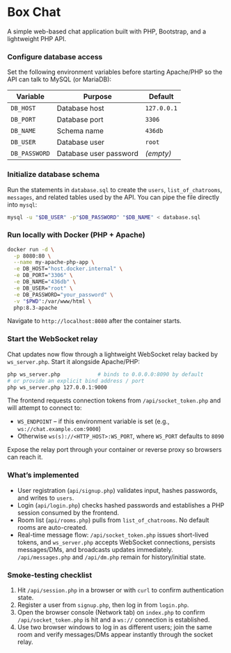 # Box Chat
A simple web-based chat application built with PHP, Bootstrap, and a lightweight PHP API.

### Configure database access

Set the following environment variables before starting Apache/PHP so the API can talk to MySQL (or MariaDB):

| Variable | Purpose | Default |
| -------- | ------- | ------- |
| `DB_HOST` | Database host | `127.0.0.1` |
| `DB_PORT` | Database port | `3306` |
| `DB_NAME` | Schema name | `436db` |
| `DB_USER` | Database user | `root` |
| `DB_PASSWORD` | Database user password | *(empty)* |

### Initialize database schema

Run the statements in `database.sql` to create the `users`, `list_of_chatrooms`, `messages`, and related tables used by the API. You can pipe the file directly into `mysql`:

```bash
mysql -u "$DB_USER" -p"$DB_PASSWORD" "$DB_NAME" < database.sql
```

### Run locally with Docker (PHP + Apache)

```bash
docker run -d \
  -p 8080:80 \
  --name my-apache-php-app \
  -e DB_HOST="host.docker.internal" \
  -e DB_PORT="3306" \
  -e DB_NAME="436db" \
  -e DB_USER="root" \
  -e DB_PASSWORD="your_password" \
  -v "$PWD":/var/www/html \
  php:8.3-apache
```

Navigate to `http://localhost:8080` after the container starts.

### Start the WebSocket relay

Chat updates now flow through a lightweight WebSocket relay backed by `ws_server.php`. Start it alongside Apache/PHP:

```bash
php ws_server.php            # binds to 0.0.0.0:8090 by default
# or provide an explicit bind address / port
php ws_server.php 127.0.0.1:9000
```

The frontend requests connection tokens from `/api/socket_token.php` and will attempt to connect to:

- `WS_ENDPOINT` – if this environment variable is set (e.g., `ws://chat.example.com:9000`)
- Otherwise `ws(s)://<HTTP_HOST>:WS_PORT`, where `WS_PORT` defaults to `8090`

Expose the relay port through your container or reverse proxy so browsers can reach it.

### What’s implemented

- User registration (`api/signup.php`) validates input, hashes passwords, and writes to `users`.
- Login (`api/login.php`) checks hashed passwords and establishes a PHP session consumed by the frontend.
- Room list (`api/rooms.php`) pulls from `list_of_chatrooms`. No default rooms are auto-created.
- Real-time message flow: `/api/socket_token.php` issues short-lived tokens, and `ws_server.php` accepts WebSocket connections, persists messages/DMs, and broadcasts updates immediately. `/api/messages.php` and `/api/dm.php` remain for history/initial state.

### Smoke-testing checklist

1. Hit `/api/session.php` in a browser or with `curl` to confirm authentication state.
2. Register a user from `signup.php`, then log in from `login.php`.
3. Open the browser console (Network tab) on `index.php` to confirm `/api/socket_token.php` is hit and a `ws://` connection is established.
4. Use two browser windows to log in as different users; join the same room and verify messages/DMs appear instantly through the socket relay.
